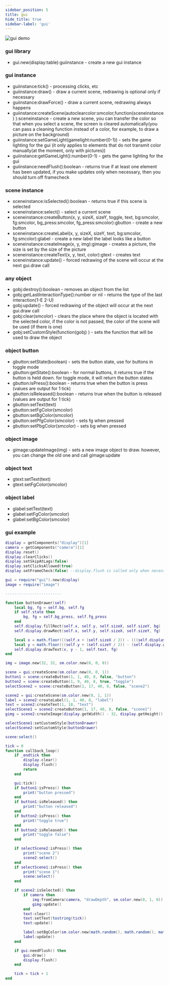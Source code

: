 ```yaml
---
sidebar_position: 5
title: gui
hide_title: true
sidebar-label: 'gui'
---
```


![gui demo](/img/gui_demo.png)

### gui library
* gui.new(display:table):guiinstance - create a new gui instance

### gui instance
* guiinstance:tick() - processing clicks, etc
* guiinstance:draw() - draw a current scene, redrawing is optional only if necessary
* guiinstance:drawForce() - draw a current scene, redrawing always happens
* guiinstance:createScene(autoclearcolor:smcolor,function(sceneinstance) ):sceneinstance - create a new scene, you can transfer the color so that when you select a scene, the screen is cleared automatically(you can pass a cleaning function instead of a color, for example, to draw a picture on the background)
* guiinstance:setGameLight(gamelight:number(0-1)) - sets the game lighting for the gui (it only applies to elements that do not transmit color manually(at the moment, only with pictures))
* guiinstance:getGameLight():number(0-1) - gets the game lighting for the gui
* guiinstance:needFlush():boolean - returns true if at least one element has been updated, if you make updates only when necessary, then you should turn off framecheck

### scene instance
* sceneinstance:isSelected():boolean - returns true if this scene is selected
* sceneinstance:select() - select a current scene
* sceneinstance:createButton(x, y, sizeX, sizeY, toggle, text, bg:smcolor, fg:smcolor, bg_press:smcolor, fg_press:smcolor):gbutton - create a new button
* sceneinstance:createLabel(x, y, sizeX, sizeY, text, bg:smcolor, fg:smcolor):glabel - create a new label
the label looks like a button
* sceneinstance:createImage(x, y, img):gimage - creates a picture, the size is set by the size of the picture
* sceneinstance:createText(x, y, text, color):gtext - creates text
* sceneinstance:update() - forced redrawing of the scene will occur at the next gui.draw call

### any object
* gobj:destroy():boolean - removes an object from the list
* gobj:getLastInteractionType():number or nil - returns the type of the last interaction(1-E 2-U)
* gobj:update() - forced redrawing of the object will occur at the next gui.draw call
* gobj:clear(smcolor) - clears the place where the object is located with the selected color, if the color is not passed, the color of the scene will be used (if there is one)
* gobj:setCustomStyle(function(gobj) ) - sets the function that will be used to draw the object

### object button
* gbutton:setState(boolean) - sets the button state, use for buttons in toggle mode
* gbutton:getState():boolean - for normal buttons, it returns true if the button is held down. for toggle mode, it will return the button states
* gbutton:isPress():boolean - returns true when the button is press (values are output for 1 tick)
* gbutton:isReleased():boolean - returns true when the button is released (values are output for 1 tick)
* gbutton:setText(text)
* gbutton:setFgColor(smcolor)
* gbutton:setBgColor(smcolor)
* gbutton:setPfgColor(smcolor) - sets fg when pressed
* gbutton:setPbgColor(smcolor) - sets bg when pressed

### object image
* gimage:updateImage(img) - sets a new image object to draw. however, you can change the old one and call gimage:update

### object text
* gtext:setText(text)
* gtext:setFgColor(smcolor)

### object label
* glabel:setText(text)
* glabel:setFgColor(smcolor)
* glabel:setBgColor(smcolor)



### gui example
```lua
display = getComponents("display")[1]
camera = getComponents("camera")[1]
display.reset()
display.clearClicks()
display.setSkipAtLags(false)
display.setClicksAllowed(true)
display.setFrameCheck(false) --display.flush is called only when necessary, it makes no sense to check the frame on the side of the screen

gui = require("gui").new(display)
image = require("image")

-------------------------

function buttonDrawer(self)
    local bg, fg = self.bg, self.fg
    if self.state then
        bg, fg = self.bg_press, self.fg_press
    end
    self.display.fillRect(self.x, self.y, self.sizeX, self.sizeY, bg)
    self.display.drawRect(self.x, self.y, self.sizeX, self.sizeY, fg)

    local x = math.floor(((self.x + (self.sizeX / 2)) - (((self.display.getFontWidth() + 1) * #self.text) / 2)) + 0.5)
    local y = math.floor(((self.y + (self.sizeY / 2)) - (self.display.getFontHeight() / 2)) + 0.5)
    self.display.drawText(x, y - 1, self.text, fg)
end

img = image.new(32, 32, sm.color.new(0, 0, 0))

scene = gui:createScene(sm.color.new(0, 0, 1))
button1 = scene:createButton(1, 1, 40, 8, false, "button")
button2 = scene:createButton(1, 9, 40, 8, true, "toggle")
selectScene2 = scene:createButton(1, 17, 40, 8, false, "scene2")

scene2 = gui:createScene(sm.color.new(0, 1, 1))
label = scene2:createLabel(1, 1, 40, 8, "label")
text = scene2:createText(1, 10, "text")
selectScene1 = scene2:createButton(1, 17, 40, 8, false, "scene1")
gimg = scene2:createImage(display.getWidth() - 32, display.getHeight() - 32, img)

selectScene1:setCustomStyle(buttonDrawer)
selectScene2:setCustomStyle(buttonDrawer)

scene:select()

tick = 0
function callback_loop()
    if _endtick then
        display.clear()
        display.flush()
        return
    end

    gui:tick()
    if button1:isPress() then
        print("button pressed")
    end
    if button1:isReleased() then
        print("button released")
    end
    if button2:isPress() then
        print("toggle true")
    end
    if button2:isReleased() then
        print("toggle false")
    end

    if selectScene2:isPress() then
        print("scene 2")
        scene2:select()
    end
    if selectScene1:isPress() then
        print("scene 1")
        scene:select()
    end

    if scene2:isSelected() then
        if camera then
            img:fromCamera(camera, "drawDepth", sm.color.new(0, 1, 0))
            gimg:update()
        end
        text:clear()
        text:setText(tostring(tick))
        text:update()

        label:setBgColor(sm.color.new(math.random(), math.random(), math.random()))
        label:update()
    end

    if gui:needFlush() then
        gui:draw()
        display.flush()
    end

    tick = tick + 1
end
```